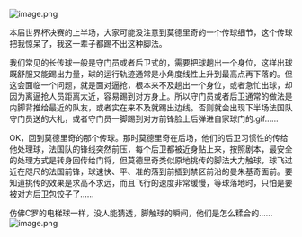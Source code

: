 ![image.png](https://github.com/jwongzblog/myblog/blob/master/%E7%94%9F%E6%B4%BB%E8%8B%A5%E5%B9%B2/mod1.png)

本届世界杯决赛的上半场，大家可能没注意到莫德里奇的一个传球细节，这个传球把我惊呆了，我这一辈子都踢不出这种脚法。

我们常见的长传球一般是守门员或者后卫式的，需要把球趟出一个身位，这样出球既舒服又能踢出力量，球的运行轨迹通常是小角度线性上升到最高点再下落的。但这会面临一个问题，就是面对逼抢，根本来不及趟出一个身位，或者急忙出球，却因为离逼抢人员距离太近，容易踢到对方身上。所以守门员或者后卫通常的做法是内脚背推给最近的队友，或者实在来不及就踢出边线。否则就会出现下半场法国队守门员送的大礼，或者守门员一脚踢到对方前锋脸上后弹进自家球门的.gif......

OK，回到莫德里奇的那个传球。那时莫德里奇在后场，他们的后卫习惯性的传给他处理球，法国队的锋线突然前压，每个后卫都被近身贴上来，按照剧本，最安全的处理方式是转身回传给门将，但莫德里奇类似原地挑传的脚法大力触球，球飞过近在咫尺的法国前锋，球速快、平、准的落到前插到禁区前沿的曼朱基奇面前。要知道挑传的效果是求高不求远，而且飞行的速度非常缓慢，等球落地时，只怕是要被对方后卫包饺子了......

仿佛C罗的电梯球一样，没人能猜透，脚触球的瞬间，他们是怎么糅合的......
![image.png](https://github.com/jwongzblog/myblog/blob/master/%E7%94%9F%E6%B4%BB%E8%8B%A5%E5%B9%B2/mod2.png)
